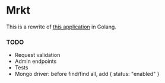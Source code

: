 # Mrkt
This is a rewrite of [this application](https://github.com/OpeOnikute/safety-alert-api) in Golang. 

### TODO
- Request validation
- Admin endpoints
- Tests
- Mongo driver: before find/find all, add { status: "enabled" }